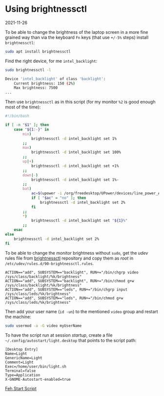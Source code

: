 # Using brightnessctl

2021-11-26

<!--- tags: linux -->

To be able to change the brightness of the laptop screen in a more fine grained way than via the keyboard `Fn` keys (that use `+/-5%` steps) install `brightnessctl`:

```bash
sudo apt install brightnessctl
```

Find the right device, for me `intel_backlight`:

```bash
sudo brightnessctl -l

Device 'intel_backlight' of class 'backlight':
	Current brightness: 150 (2%)
	Max brightness: 7500
...
```

Then use `brightnessctl` as in this script (for my monitor `%2` is good enough most of the time):

```bash
#!/bin/bash

if [ -n "$1" ]; then
    case "${1:-}" in
        min)
            brightnessctl -d intel_backlight set 1%
        ;;
        max)
            brightnessctl -d intel_backlight set 100%
        ;;
        up|+)
            brightnessctl -d intel_backlight set +1%
        ;;
        down|-)
            brightnessctl -d intel_backlight set 1%-
        ;;
        bat)
            ac=$(upower -i /org/freedesktop/UPower/devices/line_power_AC | grep --color=never online | tr -s ' ' | cut -d ' ' -f 3)
            if [ "$ac" = "no" ]; then
                brightnessctl -d intel_backlight set 2%
            fi
        ;;
        *)
            brightnessctl -d intel_backlight set "${1}%"
        ;;
    esac
else
    brightnessctl -d intel_backlight set 2%
fi
``` 

To be able to change the monitor brightness without `sudo`, get the *udev* rules file from [brightnessctl](https://github.com/Hummer12007/brightnessctl/blob/master/90-brightnessctl.rules) repository and copy them as *root* in `/etc/udev/rules.d/90-brightnessctl.rules`.

```udev
ACTION=="add", SUBSYSTEM=="backlight", RUN+="/bin/chgrp video /sys/class/backlight/%k/brightness"
ACTION=="add", SUBSYSTEM=="backlight", RUN+="/bin/chmod g+w /sys/class/backlight/%k/brightness"
ACTION=="add", SUBSYSTEM=="leds", RUN+="/bin/chgrp input /sys/class/leds/%k/brightness"
ACTION=="add", SUBSYSTEM=="leds", RUN+="/bin/chmod g+w /sys/class/leds/%k/brightness"
```

Then add your user name (`id -un`) to the mentioned `video` group and restart the machine:

```bash
sudo usermod -a -G video myUserName
```

To have the script run at session *startup*, create a file `~/.config/autostart/light.desktop` that points to the script path:

```
[Desktop Entry]
Name=Light
GenericName=Light
Comment=Light
Exec=/home/user/bin/light.sh
Terminal=false
Type=Application
X-GNOME-Autostart-enabled=true
```

<ins class='nfooter'><a rel='next' id='fnext' href='#blog/2021/2021-11-25-Feh-Start-Script.md'>Feh Start Script</a></ins>
